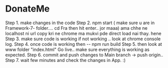 # DonateMe

Step 1. make changes in the code
Step 2. npm start ( make sure u are in Framework-7- folder....  cd Fra then hit enter.. jor maaa)
	ama chhe ne localhost ni url copy kri ne chrome ma mukvi pde direct load nai thay. hene
Step 3. make sure code is working 
	if not working .. look at chrome console log. 
Step 4. once code is working then -- 
	npm run build
Step 5. then look at www folder "index.html" Go live.. 
		make sure everything is working as expected. 
Step 6. commit and push changes to Main branch -> push origin.. 
Step 7. wait few minutes and check the changes in App. :) 
